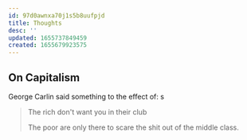 ```yaml
---
id: 97d0awnxa70j1s5b8uufpjd
title: Thoughts
desc: ''
updated: 1655737849459
created: 1655679923575
---
```


## On Capitalism

George Carlin said something to the effect of:
s

> The rich don't want you in their club
>
> The poor are only there to scare the shit out of the middle class.
